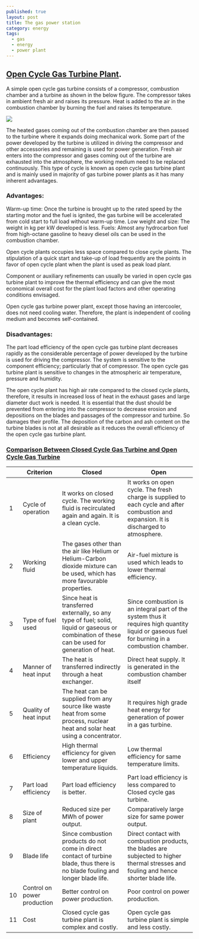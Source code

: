 ```yaml
---
published: true
layout: post
title: The gas power station
category: energy
tags:
  - gas
  - energy
  - power plant
---
```



## [Open Cycle Gas Turbine Plant](https://me-mechanicalengineering.com/open-cycle-gas-turbine/). 

A simple open cycle gas turbine consists of a compressor, combustion chamber and a turbine as shown in the below figure. The compressor takes in ambient fresh air and raises its pressure. Heat is added to the air in the combustion chamber by burning the fuel and raises its temperature.

![](https://me-mechanicalengineering.com/wp-content/uploads/2016/07/simpleopencyclegasturbineplant.png)


The heated gases coming out of the combustion chamber are then passed to the turbine where it expands doing mechanical work. Some part of the power developed by the turbine is utilized in driving the compressor and other accessories and remaining is used for power generation. Fresh air enters into the compressor and gases coming out of the turbine are exhausted into the atmosphere, the working medium need to be replaced continuously. This type of cycle is known as open cycle gas turbine plant and is mainly used in majority of gas turbine power plants as it has many inherent advantages.


### Advantages:

Warm-up time: Once the turbine is brought up to the rated speed by the starting motor and the fuel is ignited, the gas turbine will be accelerated from cold start to full load without warm-up time.
Low weight and size: The weight in kg per kW developed is less.
Fuels: Almost any hydrocarbon fuel from high-octane gasoline to heavy diesel oils can be used in the combustion chamber.

Open cycle plants occupies less space compared to close cycle plants.
The stipulation of a quick start and take-up of load frequently are the points in favor of open cycle plant when the plant is used as peak load plant.

Component or auxiliary refinements can usually be varied in open cycle gas turbine plant to improve the thermal efficiency and can give the most economical overall cost for the plant load factors and other operating conditions envisaged.

Open cycle gas turbine power plant, except those having an intercooler, does not need cooling water. Therefore, the plant is independent of cooling medium and becomes self-contained.

### Disadvantages:

The part load efficiency of the open cycle gas turbine plant decreases rapidly as the considerable percentage of power developed by the turbine is used for driving the compressor.
The system is sensitive to the component efficiency; particularly that of compressor. The open cycle gas turbine plant is sensitive to changes in the atmospheric air temperature, pressure and humidity.

The open cycle plant has high air rate compared to the closed cycle plants, therefore, it results in increased loss of heat in the exhaust gases and large diameter duct work is needed.
It is essential that the dust should be prevented from entering into the compressor to decrease erosion and depositions on the blades and passages of the compressor and turbine. So damages their profile. The deposition of the carbon and ash content on the turbine blades is not at all desirable as it reduces the overall efficiency of the open cycle gas turbine plant.


### [Comparison Between Closed Cycle Gas Turbine and Open Cycle Gas Turbine](https://me-mechanicalengineering.com/comparison-between-closed-cycle-gas-turbine-and-open-cycle-gas-turbine/)


|    | Criterion                   | Closed                                                                                                                                          | Open                                                                                                                                          |
|----|-----------------------------|-------------------------------------------------------------------------------------------------------------------------------------------------|-----------------------------------------------------------------------------------------------------------------------------------------------|
| 1  | Cycle of operation          | It works on closed cycle. The working fluid is recirculated again and again. It is a clean cycle.                                               | It works on open cycle. The fresh charge is supplied to each cycle and after combustion and expansion. It is discharged to atmosphere.        |
| 2  | Working fluid               | The gases other than the air like Helium or Helium-Carbon dioxide mixture can be used, which has more favourable properties.                    | Air-fuel mixture is used which leads to lower thermal efficiency.                                                                             |
| 3  | Type of fuel used           | Since heat is transferred externally, so any type of fuel; solid, liquid or gaseous or combination of these can be used for generation of heat. | Since combustion is an integral part of the system thus it requires high quantity liquid or gaseous fuel for burning in a combustion chamber. |
| 4  | Manner of heat input        | The heat is transferred indirectly through a heat exchanger.                                                                                    | Direct heat supply. It is generated in the combustion chamber itself                                                                          |
| 5  | Quality of heat input       | The heat can be supplied from any source like waste heat from some process, nuclear heat and solar heat using a concentrator.                   | It requires high grade heat energy for generation of power in a gas turbine.                                                                  |
| 6  | Efficiency                  | High thermal efficiency for given lower and upper temperature liquids.                                                                          | Low thermal efficiency for same temperature limits.                                                                                           |
| 7  | Part load efficiency        | Part load efficiency is better.                                                                                                                 | Part load efficiency is less compared to Closed cycle gas turbine.                                                                            |
| 8  | Size of plant               | Reduced size per MWh of power output.                                                                                                           | Comparatively large size for same power output.                                                                                               |
| 9  | Blade life                  | Since combustion products do not come in direct contact of turbine blade, thus there is no blade fouling and longer blade life.                 | Direct contact with combustion products, the blades are subjected to higher thermal stresses and fouling and hence shorter blade life.        |
| 10 | Control on power production | Better control on power production.                                                                                                             | Poor control on power production.                                                                                                             |
| 11 | Cost                        | Closed cycle gas turbine plant is complex and costly.                                                                                           | Open cycle gas turbine plant is simple and less costly.                                                                                       |